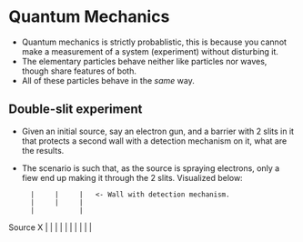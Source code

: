 Quantum Mechanics
=================

- Quantum mechanics is strictly probablistic, this is because you cannot make a measurement of a system (experiment) without disturbing it.
- The elementary particles behave neither like particles nor waves, though share features of both. 
- All of these particles behave in the <i>same</i> way. 

Double-slit experiment
---

- Given an initial source, say an electron gun, and a barrier with 2 slits in it that protects a second wall with a detection mechanism on it, what are the results. 
- The scenario is such that, as the source is spraying electrons, only a fiew end up making it through the 2 slits. Visualized below: 

        |     |     |   <- Wall with detection mechanism. 
        |     |     |
        |           |
Source X      |     |
        |           |
        |     |     |
        |     |     |
